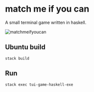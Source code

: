 # match me if you can
A small terminal game written in haskell.

![matchmeifyoucan](https://media.giphy.com/media/oOsaBmGtnEPgamejxB/giphy.gif)

## Ubuntu build

```
stack build
```

## Run

```
stack exec tui-game-haskell-exe
```